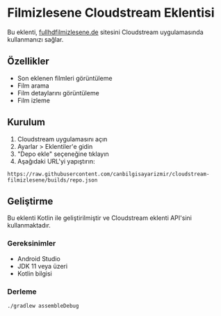 # Filmizlesene Cloudstream Eklentisi

Bu eklenti, [fullhdfilmizlesene.de](https://www.fullhdfilmizlesene.de) sitesini Cloudstream uygulamasında kullanmanızı sağlar.

## Özellikler

- Son eklenen filmleri görüntüleme
- Film arama
- Film detaylarını görüntüleme
- Film izleme

## Kurulum

1. Cloudstream uygulamasını açın
2. Ayarlar > Eklentiler'e gidin
3. "Depo ekle" seçeneğine tıklayın
4. Aşağıdaki URL'yi yapıştırın:
```
https://raw.githubusercontent.com/canbilgisayarizmir/cloudstream-filmizlesene/builds/repo.json
```

## Geliştirme

Bu eklenti Kotlin ile geliştirilmiştir ve Cloudstream eklenti API'sini kullanmaktadır.

### Gereksinimler

- Android Studio
- JDK 11 veya üzeri
- Kotlin bilgisi

### Derleme

```bash
./gradlew assembleDebug
``` 